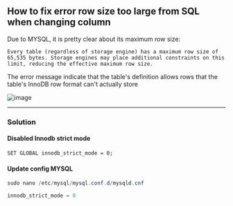 ## How to fix error row size too large from SQL when changing column

Due to MYSQL, it is pretty clear about its maximum row size: 
```note
Every table (regardless of storage engine) has a maximum row size of 65,535 bytes. Storage engines may place additional constraints on this limit, reducing the effective maximum row size.
```

The error message indicate that the table's definition allows rows that the table's InnoDB row format can't actually store

![image](https://user-images.githubusercontent.com/1155091/177480418-6a5cceae-dba6-4d9f-b80e-4fc70f2157c1.png)

---

### Solution

#### Disabled Innodb strict mode 

```tsql
SET GLOBAL innodb_strict_mode = 0;
```

#### Update config MYSQL

```powershell
sudo nano /etc/mysql/mysql.conf.d/mysqld.cnf

innodb_strict_mode = 0
```
